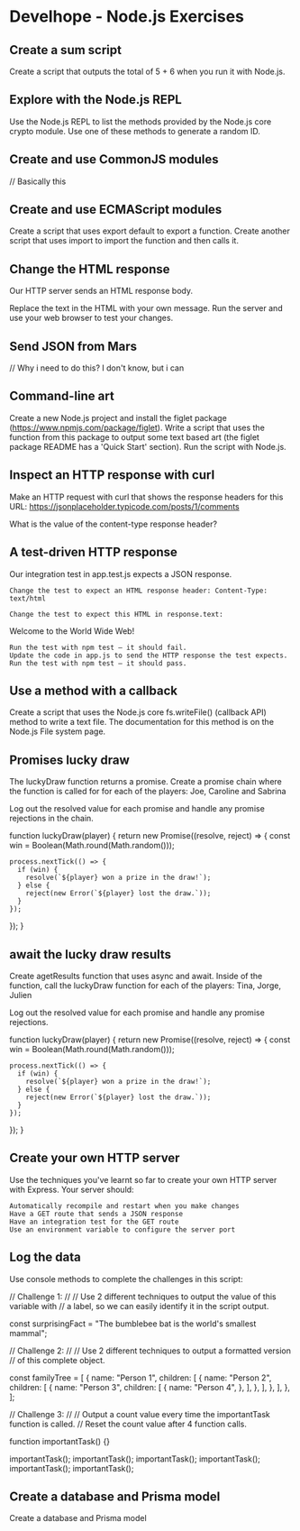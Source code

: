 # Develhope - Node.js Exercises

## Create a sum script

Create a script that outputs the total of 5 + 6 when you run it with Node.js.

## Explore with the Node.js REPL

Use the Node.js REPL to list the methods provided by the Node.js core crypto module. Use one of these methods to generate a random ID.

## Create and use CommonJS modules

// Basically this

## Create and use ECMAScript modules

Create a script that uses export default to export a function. Create another script that uses import to import the function and then calls it.

## Change the HTML response

Our HTTP server sends an HTML response body.

Replace the text in the HTML with your own message. Run the server and use your web browser to test your changes.

## Send JSON from Mars

// Why i need to do this? I don't know, but i can

## Command-line art

Create a new Node.js project and install the figlet package (https://www.npmjs.com/package/figlet). Write a script that uses the function from this package to output some text based art (the figlet package README has a 'Quick Start' section). Run the script with Node.js.

## Inspect an HTTP response with curl

Make an HTTP request with curl that shows the response headers for this URL: https://jsonplaceholder.typicode.com/posts/1/comments

What is the value of the content-type response header?

## A test-driven HTTP response

Our integration test in app.test.js expects a JSON response.

    Change the test to expect an HTML response header: Content-Type: text/html

    Change the test to expect this HTML in response.text:

Welcome to the World Wide Web!

    Run the test with npm test — it should fail.
    Update the code in app.js to send the HTTP response the test expects.
    Run the test with npm test — it should pass.

## Use a method with a callback 

Create a script that uses the Node.js core fs.writeFile() (callback API) method to write a text file. The documentation for this method is on the Node.js File system page.

## Promises lucky draw

The luckyDraw function returns a promise. Create a promise chain where the function is called for for each of the players: Joe, Caroline and Sabrina

Log out the resolved value for each promise and handle any promise rejections in the chain.

function luckyDraw(player) {
  return new Promise((resolve, reject) => {
    const win = Boolean(Math.round(Math.random()));

    process.nextTick(() => {
      if (win) {
        resolve(`${player} won a prize in the draw!`);
      } else {
        reject(new Error(`${player} lost the draw.`));
      }
    });
  });
}

## await the lucky draw results

Create agetResults function that uses async and await. Inside of the function, call the luckyDraw function for each of the players: Tina, Jorge, Julien

Log out the resolved value for each promise and handle any promise rejections.

function luckyDraw(player) {
  return new Promise((resolve, reject) => {
    const win = Boolean(Math.round(Math.random()));

    process.nextTick(() => {
      if (win) {
        resolve(`${player} won a prize in the draw!`);
      } else {
        reject(new Error(`${player} lost the draw.`));
      }
    });
  });
}

## Create your own HTTP server

Use the techniques you've learnt so far to create your own HTTP server with Express. Your server should:

    Automatically recompile and restart when you make changes
    Have a GET route that sends a JSON response
    Have an integration test for the GET route
    Use an environment variable to configure the server port

## Log the data

Use console methods to complete the challenges in this script:

// Challenge 1:
//
// Use 2 different techniques to output the value of this variable with
// a label, so we can easily identify it in the script output.

const surprisingFact = "The bumblebee bat is the world's smallest mammal";

// Challenge 2:
//
// Use 2 different techniques to output a formatted version
// of this complete object.

const familyTree = [
  {
    name: "Person 1",
    children: [
      {
        name: "Person 2",
        children: [
          {
            name: "Person 3",
            children: [
              {
                name: "Person 4",
              },
            ],
          },
        ],
      },
    ],
  },
];

// Challenge 3:
//
// Output a count value every time the importantTask function is called.
// Reset the count value after 4 function calls.

function importantTask() {}

importantTask();
importantTask();
importantTask();
importantTask();
importantTask();
importantTask();


## Create a database and Prisma model 

Create a database and Prisma model